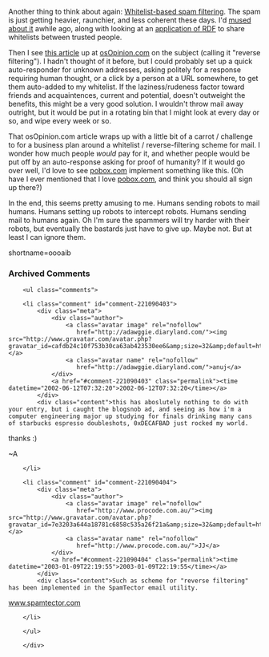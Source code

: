 <p>Another thing to think about again: <a href="http://impressive.net/people/gerald/2000/12/spam-filtering.html">Whitelist-based spam filtering</a>.  The spam is just getting heavier, raunchier, and less coherent these days.  I'd <a href="http://www.decafbad.com/news_archives/000129.shtml">mused about it</a> awhile ago, along with looking at an <a href="http://www.w3.org/2001/12/rubyrdf/util/foafwhite/intro.html">application of <a href="http://www.decafbad.com/twiki/bin/view/Main/RDF">RDF</a></a> to share whitelists between trusted people.</p>
<p>Then I see <a href="http://www.osopinion.com/perl/story/18180.html">this article</a> up at <a href="http://www.osopinion.com">osOpinion.com</a> on the subject (calling it "reverse filtering").  I hadn't thought of it before, but I could probably set up a quick auto-responder for unknown addresses, asking politely for a response requiring human thought, or a click by a person at a URL somewhere, to get them auto-added to my whitelist.  If the laziness/rudeness factor toward friends and acquaintences, current and potential, doesn't outweight the benefits, this might be a very good solution.  I wouldn't throw mail away outright, but it would be put in a rotating bin that I might look at every day or so, and wipe every week or so.</p>
<p>That osOpinion.com article wraps up with a little bit of a carrot / challenge to for a business plan around a whitelist / reverse-filtering scheme for mail.  I wonder how much people <i>would</i> pay for it, and whether people would be put off by an auto-response asking for proof of humanity?  If it would go over well, I'd love to see <a href="http://www.pobox.com">pobox.com</a> implement something like this.  (Oh have I ever mentioned that I love <a href="http://www.pobox.com">pobox.com</a>, and think you should all sign up there?)</p>
<p>In the end, this seems pretty amusing to me.  Humans sending robots to mail humans.  Humans setting up robots to intercept robots.  Humans sending mail to humans again.  Oh I'm sure the spammers will try harder with their robots, but eventually the bastards just have to give up.  Maybe not.  But at least I can ignore them.</p>
<!--more-->
shortname=oooaib

<div id="comments" class="comments archived-comments">
            <h3>Archived Comments</h3>
            
        <ul class="comments">
            
        <li class="comment" id="comment-221090403">
            <div class="meta">
                <div class="author">
                    <a class="avatar image" rel="nofollow" 
                       href="http://adawggie.diaryland.com/"><img src="http://www.gravatar.com/avatar.php?gravatar_id=cafdb24c10f753b30ca63ab423530ee6&amp;size=32&amp;default=http://mediacdn.disqus.com/1320279820/images/noavatar32.png"/></a>
                    <a class="avatar name" rel="nofollow" 
                       href="http://adawggie.diaryland.com/">anuj</a>
                </div>
                <a href="#comment-221090403" class="permalink"><time datetime="2002-06-12T07:32:20">2002-06-12T07:32:20</time></a>
            </div>
            <div class="content">this has aboslutely nothing to do with your entry, but i caught the blogsnob ad, and seeing as how i'm a computer engineering major up studying for finals drinking many cans of starbucks espresso doubleshots, 0xDECAFBAD just rocked my world.

thanks :)

~A</div>
            
        </li>
    
        <li class="comment" id="comment-221090404">
            <div class="meta">
                <div class="author">
                    <a class="avatar image" rel="nofollow" 
                       href="http://www.procode.com.au/"><img src="http://www.gravatar.com/avatar.php?gravatar_id=7e3203a644a18781c6858c535a26f21a&amp;size=32&amp;default=http://mediacdn.disqus.com/1320279820/images/noavatar32.png"/></a>
                    <a class="avatar name" rel="nofollow" 
                       href="http://www.procode.com.au/">JJ</a>
                </div>
                <a href="#comment-221090404" class="permalink"><time datetime="2003-01-09T22:19:55">2003-01-09T22:19:55</time></a>
            </div>
            <div class="content">Such as scheme for "reverse filtering" has been implemented in the SpamTector email utility.
www.spamtector.com</div>
            
        </li>
    
        </ul>
    
        </div>
    